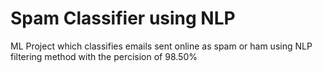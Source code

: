 # Spam Classifier using NLP
 ML Project which classifies emails sent online as spam or ham using NLP filtering method with the percision of 98.50%
